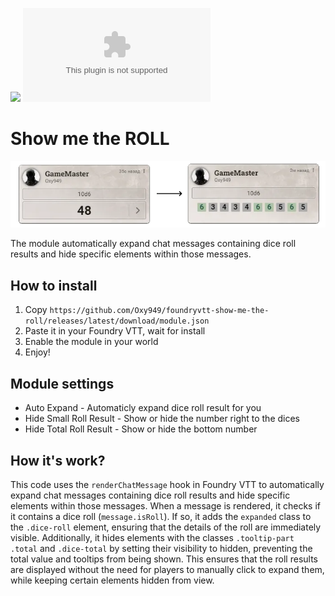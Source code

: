 ![](https://img.shields.io/badge/Foundry-v12-informational) 
![Latest Release Download Count](https://img.shields.io/github/downloads/oxy949/foundryvtt-show-me-the-roll/latest/module.zip)

# Show me the ROLL

![Image](./smtr.webp)

The module automatically expand chat messages containing dice roll results and hide specific elements within those messages.


## How to install 

1. Copy `https://github.com/Oxy949/foundryvtt-show-me-the-roll/releases/latest/download/module.json` 
2. Paste it in your Foundry VTT, wait for install
3. Enable the module in your world
4. Enjoy!

## Module settings

* Auto Expand - Automaticly expand dice roll result for you
* Hide Small Roll Result - Show or hide the number right to the dices
* Hide Total Roll Result - Show or hide the bottom number


## How it's work?

This code uses the `renderChatMessage` hook in Foundry VTT to automatically expand chat messages containing dice roll results and hide specific elements within those messages. When a message is rendered, it checks if it contains a dice roll (`message.isRoll`). If so, it adds the `expanded` class to the `.dice-roll` element, ensuring that the details of the roll are immediately visible. Additionally, it hides elements with the classes `.tooltip-part .total` and `.dice-total` by setting their visibility to hidden, preventing the total value and tooltips from being shown. This ensures that the roll results are displayed without the need for players to manually click to expand them, while keeping certain elements hidden from view.
